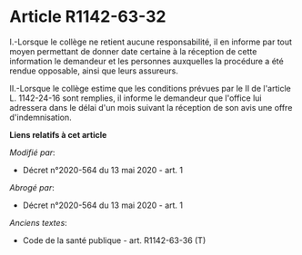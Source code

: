 # Article R1142-63-32

I.-Lorsque le collège ne retient aucune responsabilité, il en informe par tout moyen permettant de donner date certaine à la
réception de cette information le demandeur et les personnes auxquelles la procédure a été rendue opposable, ainsi que leurs
assureurs.

II.-Lorsque le collège estime que les conditions prévues par le II de l'article L. 1142-24-16 sont remplies, il informe le
demandeur que l'office lui adressera dans le délai d'un mois suivant la réception de son avis une offre d'indemnisation.

**Liens relatifs à cet article**

_Modifié par_:

  - Décret n°2020-564 du 13 mai 2020 - art. 1

_Abrogé par_:

  - Décret n°2020-564 du 13 mai 2020 - art. 1

_Anciens textes_:

  - Code de la santé publique - art. R1142-63-36 (T)
